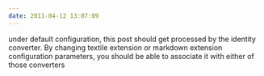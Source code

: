 ```yaml
---
date: 2011-04-12 13:07:09
---
```


under default configuration, this post should get processed by the identity converter. By changing 
textile extension or markdown extension configuration parameters, you should be able to associate
it with either of those converters
